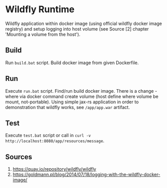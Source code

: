 # Wildfly Runtime
Wildfly application within docker image (using official wildfly docker image registry) and setup logging into host volume (see Source [2] chapter 'Mounting a volume from the host').

## Build
Run ```build.bat``` script. Build docker image from given Dockerfile.

## Run
Execute ```run.bat``` script. Find/run build docker image. There is a change - where via docker command create volume (host define where volume be mount, not-portable). Using simple jax-rs application in order to demonstration that wildfly works, see ```/app/app.war``` artifact.

## Test
Execute ```test.bat``` script or call in ```curl -v http://localhost:8080/app/resources/message```.

## Sources
1. https://quay.io/repository/wildfly/wildfly
2. https://goldmann.pl/blog/2014/07/18/logging-with-the-wildfly-docker-image/